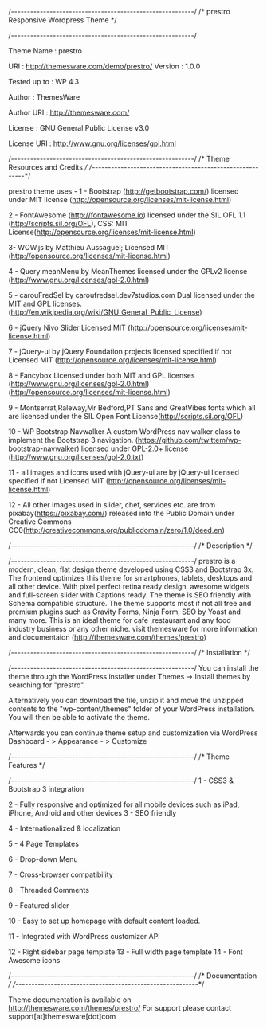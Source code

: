 /*---------------------------------------------------------*/
/* prestro Responsive Wordpress Theme */

/*---------------------------------------------------------*/


Theme Name     : prestro
 
URI            : http://themesware.com/demo/prestro/
Version        : 1.0.0

Tested up to   : WP 4.3


Author         : ThemesWare

Author URI     : http://themesware.com/

License        : GNU General Public License v3.0

License URI    : http://www.gnu.org/licenses/gpl.html



/*---------------------------------------------------------*/
/* Theme Resources and Credits */
/*---------------------------------------------------------*/




prestro theme uses - 
1 - Bootstrap (http://getbootstrap.com/) licensed under MIT license (http://opensource.org/licenses/mit-license.html)

2 - FontAwesome (http://fontawesome.io) licensed under the SIL OFL 1.1 (http://scripts.sil.org/OFL), CSS: MIT License(http://opensource.org/licenses/mit-license.html)

3- WOW.js by Matthieu Aussaguel; Licensed MIT (http://opensource.org/licenses/mit-license.html)

4 - Query meanMenu by MeanThemes licensed under the GPLv2 license (http://www.gnu.org/licenses/gpl-2.0.html)

5 - carouFredSel by caroufredsel.dev7studios.com Dual licensed under the MIT and GPL licenses. (http://en.wikipedia.org/wiki/GNU_General_Public_License)

6 - jQuery Nivo Slider Licensed MIT (http://opensource.org/licenses/mit-license.html)

7 - jQuery-ui by jQuery Foundation projects licensed specified if not Licensed MIT (http://opensource.org/licenses/mit-license.html)

8 - Fancybox Licensed under both MIT and GPL licenses (http://www.gnu.org/licenses/gpl-2.0.html)(http://opensource.org/licenses/mit-license.html)

9 - Montserrat,Raleway,Mr Bedford,PT Sans and GreatVibes fonts which all are licensed under the SIL Open Font License(http://scripts.sil.org/OFL)

10 - WP Bootstrap Navwalker A custom WordPress nav walker class to implement the Bootstrap 3 navigation. (https://github.com/twittem/wp-bootstrap-navwalker) licensed under GPL-2.0+ license (http://www.gnu.org/licenses/gpl-2.0.txt)

11 - all images and icons used with jQuery-ui are by jQuery-ui licensed specified if not Licensed MIT (http://opensource.org/licenses/mit-license.html)

12 - All other images used in slider, chef, services etc. are from pixabay(https://pixabay.com/) released into the Public Domain under Creative Commons CC0(http://creativecommons.org/publicdomain/zero/1.0/deed.en)


/*---------------------------------------------------------*/
/* Description */


/*---------------------------------------------------------*/
prestro is a modern, clean, flat design theme developed using CSS3 and Bootstrap 3x. The frontend optimizes this theme for smartphones, tablets, desktops and all other device. With pixel perfect retina ready design, awesome widgets and full-screen slider with Captions ready.
The theme is SEO friendly with Schema compatible structure. The theme supports most if not all free and premium plugins such as Gravity Forms, Ninja Form, SEO by Yoast and many more. This is an ideal theme for cafe ,restaurant and any food industry business or any other niche. visit themesware for more information and documentaion (http://themesware.com/themes/prestro)


/*---------------------------------------------------------*/
/* Installation */


/*---------------------------------------------------------*/
You can install the theme through the WordPress installer under Themes -> Install themes by searching for "prestro".

Alternatively you can download the file, unzip it and move the unzipped contents to the "wp-content/themes" folder of your WordPress installation. You will then be able to activate the theme.

Afterwards you can continue theme setup and customization via WordPress Dashboard - > Appearance - > Customize

/*---------------------------------------------------------*/
/* Theme Features */

 
/*---------------------------------------------------------*/
1 - CSS3 & Bootstrap 3 integration

2 - Fully responsive and optimized for all mobile devices such as iPad, iPhone, Android and other devices
3 - SEO friendly

4 - Internationalized & localization

5 - 4 Page Templates 

6 - Drop-down Menu

7 - Cross-browser compatibility

8 - Threaded Comments

9 - Featured slider

10 - Easy to set up homepage with default content loaded.

11 - Integrated with WordPress customizer API
 

12 - Right sidebar page template
13 - Full width page template
14 - Font Awesome icons




/*---------------------------------------------------------*/
/* Documentation */
/*---------------------------------------------------------*/


Theme documentation is available on http://themesware.com/themes/prestro/
For support please contact support[at]themesware[dot]com
